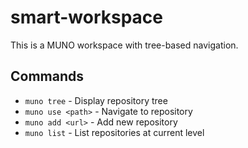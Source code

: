 # smart-workspace

This is a MUNO workspace with tree-based navigation.

## Commands

- `muno tree` - Display repository tree
- `muno use <path>` - Navigate to repository
- `muno add <url>` - Add new repository
- `muno list` - List repositories at current level

